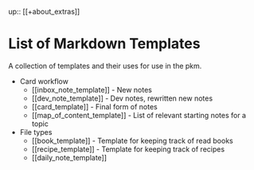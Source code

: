 up:: [[+about_extras]]

# List of Markdown Templates

A collection of templates and their uses for use in the pkm.

- Card workflow
	- [[inbox_note_template]] - New notes
	- [[dev_note_template]] - Dev notes, rewritten new notes
	- [[card_template]] - Final form of notes
	- [[map_of_content_template]] - List of relevant starting notes for a topic
- File types
	- [[book_template]] - Template for keeping track of read books
	- [[recipe_template]] - Template for keeping track of recipes
	- [[daily_note_template]]
